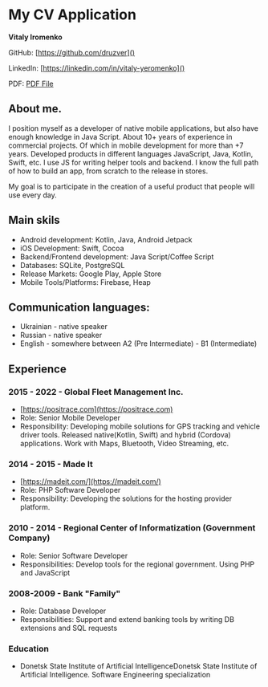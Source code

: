 # My CV Application



**Vitaly  Iromenko**

GitHub: [https://github.com/druzver]()

LinkedIn: [https://linkedin.com/in/vitaly-yeromenko]()

PDF: [PDF File](cv_vitaly_iromenko.pdf)


## About me.

I position myself as a developer of native mobile applications, but also have enough knowledge in Java Script. About 10+ years of experience in commercial projects. Of which in mobile development for more than +7 years.
Developed products in different languages JavaScript, Java, Kotlin, Swift, etc. I use JS for writing helper tools and backend. I know the full path of how to build an app, from scratch to the release in stores.

My goal is to participate in the creation of a useful product that people will use every day.


## Main skils
- Android development: Kotlin, Java, Android Jetpack 
- iOS Development: Swift, Cocoa
- Backend/Frontend development: Java Script/Coffee Script
- Databases: SQLite, PostgreSQL
- Release Markets: Google Play, Apple Store
- Mobile Tools/Platforms: Firebase, Heap


## Communication languages:
- Ukrainian - native speaker
- Russian - native speaker
- English - somewhere between  A2 (Pre Intermediate) - B1 (Intermediate)


## Experience

### 2015 - 2022 - Global Fleet Management Inc.

 - [https://positrace.com](https://positrace.com)
 - Role: Senior Mobile Developer
 - Responsibility: Developing mobile solutions for GPS tracking and vehicle driver tools. Released native(Kotlin, Swift) and hybrid (Cordova) applications. Work with Maps, Bluetooth, Video Streaming, etc.  

### 2014 - 2015 - Made It 
  
  - [https://madeit.com/](https://madeit.com/)
  - Role: PHP Software Developer
  - Responsibility: Developing the solutions for the hosting provider platform.

### 2010 - 2014 - Regional Center of Informatization (Government Company)
 - Role: Senior Software Developer
 - Responsibilities: Develop tools for the regional government. Using PHP and JavaScript
	

### 2008-2009 - Bank "Family"
 - Role: Database Developer
 - Responsibilities: Support and extend banking tools by writing DB extensions and SQL requests



### Education
 - Donetsk State Institute of Artificial IntelligenceDonetsk State Institute of Artificial Intelligence. Software Engineering specialization







